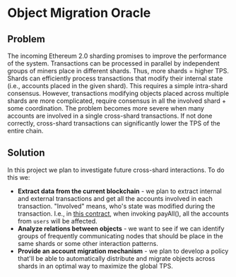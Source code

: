 # Object Migration Oracle

## Problem
The incoming Ethereum 2.0 sharding promises to improve the performance of the system. Transactions can be processed in parallel by independent groups of miners place in different shards. Thus, more shards = higher TPS.
Shards can efficiently process transactions that modify their internal state (i.e., accounts placed in the given shard). This requires a simple intra-shard consensus. 
However, transactions modifying objects placed across multiple shards are more complicated, require consensus in all the involved shard + some coordination. 
The problem becomes more severe when many accounts are involved in a single cross-shard transactions. If not done correctly, cross-shard transactions can significantly lower the TPS of the entire chain. 

## Solution
In this project we plan to investigate future cross-shard interactions. To do this we:
* **Extract data from the current blockchain** - we plan to extract internal and external transactions and get all the accounts involved in each transaction. "Involved" means, who's state was modified during the transaction. I.e., in [this contract](https://gist.github.com/harnen/05f2fa58a3ffeb663acc5bd21d9b7182), when invoking payAll(), all the accounts from `users` will be affected. 
* **Analyze relations between objects** - we want to see if we can identify groups of frequently communicating nodes that should be place in the same shards or some other interaction patterns. 
* **Provide an account migration mechanism** - we plan to develop a policy that'll be able to automatically distribute and migrate objects across shards in an optimal way to maximize the global TPS.
